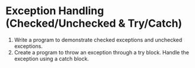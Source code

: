 # Exception Handling (Checked/Unchecked & Try/Catch)
1. Write a program to demonstrate checked exceptions and unchecked exceptions.
2. Create a program to throw an exception through a try block. Handle the exception using a catch block.
